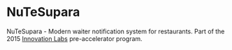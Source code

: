 # NuTeSupara
NuTeSupara - Modern waiter notification system for restaurants. 
Part of the 2015 <a href="http://www.innovationlabs.ro/teams/Nu%20te%20supara/">Innovation Labs</a> pre-accelerator program.
